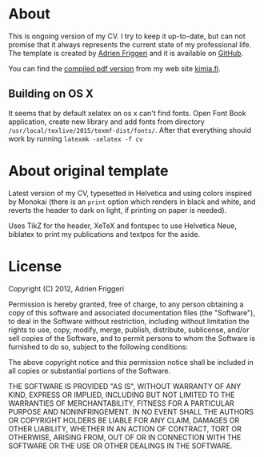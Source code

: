 # About #

This is ongoing version of my CV. I try to keep it up-to-date, but can not
promise that it always represents the current state of my professional life.
The template is created by [Adrien Friggeri][afriggeri] and it is available on
[GitHub][afriggerighcv].

You can find the [compiled pdf version][cvpdf] from my web site [kimia.fi][kimia.fi].

## Building on OS X ##

It seems that by default xelatex on os x can't find fonts. Open Font Book
application, create new library and add fonts from directory
`/usr/local/texlive/2015/texmf-dist/fonts/`. After that everything should work
by running `latexmk -xelatex -f cv`

# About original template #

Latest version of my CV, typesetted in Helvetica and using colors inspired by
Monokai (there is an `print` option which renders in black and white, and
reverts the header to dark on light, if printing on paper is needed).

Uses TikZ for the header, XeTeX and fontspec to use Helvetica Neue, biblatex to
print my publications and textpos for the aside.

# License #

Copyright (C) 2012, Adrien Friggeri

Permission is hereby granted, free of charge, to any person obtaining a copy of
this software and associated documentation files (the "Software"), to deal in
the Software without restriction, including without limitation the rights to
use, copy, modify, merge, publish, distribute, sublicense, and/or sell copies
of the Software, and to permit persons to whom the Software is furnished to do
so, subject to the following conditions:

The above copyright notice and this permission notice shall be included in all
copies or substantial portions of the Software.

THE SOFTWARE IS PROVIDED "AS IS", WITHOUT WARRANTY OF ANY KIND, EXPRESS OR
IMPLIED, INCLUDING BUT NOT LIMITED TO THE WARRANTIES OF MERCHANTABILITY,
FITNESS FOR A PARTICULAR PURPOSE AND NONINFRINGEMENT. IN NO EVENT SHALL THE
AUTHORS OR COPYRIGHT HOLDERS BE LIABLE FOR ANY CLAIM, DAMAGES OR OTHER
LIABILITY, WHETHER IN AN ACTION OF CONTRACT, TORT OR OTHERWISE, ARISING FROM,
OUT OF OR IN CONNECTION WITH THE SOFTWARE OR THE USE OR OTHER DEALINGS IN THE
SOFTWARE.

[afriggeri]: http://www.friggeri.net/ "Adrien Friggeri"
[afriggerighcv]: https://github.com/afriggeri/CV "afriggeri/cv"
[kimia.fi]: http://kimia.fi "Personal home of Kimmo Ahokas"
[cvpdf]: http://kimia.fi/papers/cv.pdf "CV of Kimmo Ahokas"
